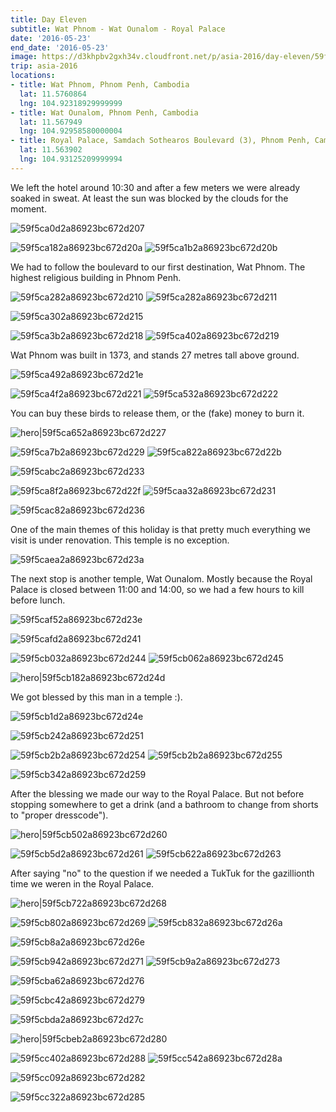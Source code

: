 ```yaml
---
title: Day Eleven
subtitle: Wat Phnom - Wat Ounalom - Royal Palace
date: '2016-05-23'
end_date: '2016-05-23'
image: https://d3khpbv2gxh34v.cloudfront.net/p/asia-2016/day-eleven/59f5c9fb2a86923bc672d204.jpg
trip: asia-2016
locations:
- title: Wat Phnom, Phnom Penh, Cambodia
  lat: 11.5760864
  lng: 104.92318929999999
- title: Wat Ounalom, Phnom Penh, Cambodia
  lat: 11.567949
  lng: 104.92958580000004
- title: Royal Palace, Samdach Sothearos Boulevard (3), Phnom Penh, Cambodia
  lat: 11.563902
  lng: 104.93125209999994
---
```


We left the hotel around 10:30 and after a few meters we were already soaked in sweat. At least the sun was blocked by the clouds for the moment.

![59f5ca0d2a86923bc672d207](https://d3khpbv2gxh34v.cloudfront.net/p/asia-2016/day-eleven/59f5ca112a86923bc672d208.jpg "1.5")

![59f5ca182a86923bc672d20a](https://d3khpbv2gxh34v.cloudfront.net/p/asia-2016/day-eleven/59f5ca1c2a86923bc672d20c.jpg "1.5")
![59f5ca1b2a86923bc672d20b](https://d3khpbv2gxh34v.cloudfront.net/p/asia-2016/day-eleven/59f5ca1f2a86923bc672d20d.jpg "1.5")

We had to follow the boulevard to our first destination, Wat Phnom. The highest religious building in Phnom Penh.

![59f5ca282a86923bc672d210](https://d3khpbv2gxh34v.cloudfront.net/p/asia-2016/day-eleven/59f5ca2d2a86923bc672d213.jpg "1.5")
![59f5ca282a86923bc672d211](https://d3khpbv2gxh34v.cloudfront.net/p/asia-2016/day-eleven/59f5ca302a86923bc672d214.jpg "1.5")

![59f5ca302a86923bc672d215](https://d3khpbv2gxh34v.cloudfront.net/p/asia-2016/day-eleven/59f5ca342a86923bc672d217.jpg "1.5")

![59f5ca3b2a86923bc672d218](https://d3khpbv2gxh34v.cloudfront.net/p/asia-2016/day-eleven/59f5ca402a86923bc672d21a.jpg "1.5")
![59f5ca402a86923bc672d219](https://d3khpbv2gxh34v.cloudfront.net/p/asia-2016/day-eleven/59f5ca432a86923bc672d21b.jpg "1.587")

Wat Phnom was built in 1373, and stands 27 metres tall above ground.

![59f5ca492a86923bc672d21e](https://d3khpbv2gxh34v.cloudfront.net/p/asia-2016/day-eleven/59f5ca4c2a86923bc672d220.jpg "1.506")

![59f5ca4f2a86923bc672d221](https://d3khpbv2gxh34v.cloudfront.net/p/asia-2016/day-eleven/59f5ca552a86923bc672d223.jpg "1.506")
![59f5ca532a86923bc672d222](https://d3khpbv2gxh34v.cloudfront.net/p/asia-2016/day-eleven/59f5ca572a86923bc672d224.jpg "1.506")

You can buy these birds to release them, or the (fake) money to burn it.

![hero|59f5ca652a86923bc672d227](https://d3khpbv2gxh34v.cloudfront.net/p/asia-2016/day-eleven/59f5ca652a86923bc672d227.jpg "1.5")

![59f5ca7b2a86923bc672d229](https://d3khpbv2gxh34v.cloudfront.net/p/asia-2016/day-eleven/59f5ca7f2a86923bc672d22a.jpg "1.797")
![59f5ca822a86923bc672d22b](https://d3khpbv2gxh34v.cloudfront.net/p/asia-2016/day-eleven/59f5ca842a86923bc672d22c.jpg "1.5")

![59f5cabc2a86923bc672d233](https://d3khpbv2gxh34v.cloudfront.net/p/asia-2016/day-eleven/59f5cac12a86923bc672d235.jpg "1.506")

![59f5ca8f2a86923bc672d22f](https://d3khpbv2gxh34v.cloudfront.net/p/asia-2016/day-eleven/59f5ca952a86923bc672d230.jpg "1.5")
![59f5caa32a86923bc672d231](https://d3khpbv2gxh34v.cloudfront.net/p/asia-2016/day-eleven/59f5caa92a86923bc672d232.jpg "0.664")

![59f5cac82a86923bc672d236](https://d3khpbv2gxh34v.cloudfront.net/p/asia-2016/day-eleven/59f5cace2a86923bc672d238.jpg "1.506")

One of the main themes of this holiday is that pretty much everything we visit is under renovation. This temple is no exception.

![59f5caea2a86923bc672d23a](https://d3khpbv2gxh34v.cloudfront.net/p/asia-2016/day-eleven/59f5caef2a86923bc672d23c.jpg "1.506")

The next stop is another temple, Wat Ounalom. Mostly because the Royal Palace is closed between 11:00 and 14:00, so we had a few hours to kill before lunch.

![59f5caf52a86923bc672d23e](https://d3khpbv2gxh34v.cloudfront.net/p/asia-2016/day-eleven/59f5caf92a86923bc672d240.jpg "1.506")

![59f5cafd2a86923bc672d241](https://d3khpbv2gxh34v.cloudfront.net/p/asia-2016/day-eleven/59f5cb012a86923bc672d243.jpg "1.506")

![59f5cb032a86923bc672d244](https://d3khpbv2gxh34v.cloudfront.net/p/asia-2016/day-eleven/59f5cb072a86923bc672d246.jpg "1.506")
![59f5cb062a86923bc672d245](https://d3khpbv2gxh34v.cloudfront.net/p/asia-2016/day-eleven/59f5cb0a2a86923bc672d248.jpg "1.506")

![hero|59f5cb182a86923bc672d24d](https://d3khpbv2gxh34v.cloudfront.net/p/asia-2016/day-eleven/59f5cb182a86923bc672d24d.jpg "1.506")

We got blessed by this man in a temple :).

![59f5cb1d2a86923bc672d24e](https://d3khpbv2gxh34v.cloudfront.net/p/asia-2016/day-eleven/59f5cb222a86923bc672d250.jpg "1.506")

![59f5cb242a86923bc672d251](https://d3khpbv2gxh34v.cloudfront.net/p/asia-2016/day-eleven/59f5cb292a86923bc672d253.jpg "1.506")

![59f5cb2b2a86923bc672d254](https://d3khpbv2gxh34v.cloudfront.net/p/asia-2016/day-eleven/59f5cb342a86923bc672d25a.jpg "1.506")
![59f5cb2b2a86923bc672d255](https://d3khpbv2gxh34v.cloudfront.net/p/asia-2016/day-eleven/59f5cb322a86923bc672d258.jpg "1.506")

![59f5cb342a86923bc672d259](https://d3khpbv2gxh34v.cloudfront.net/p/asia-2016/day-eleven/59f5cb392a86923bc672d25c.jpg "1.506")

After the blessing we made our way to the Royal Palace. But not before stopping somewhere to get a drink (and a bathroom to change from shorts to "proper dresscode").

![hero|59f5cb502a86923bc672d260](https://d3khpbv2gxh34v.cloudfront.net/p/asia-2016/day-eleven/59f5cb502a86923bc672d260.jpg "1.5")

![59f5cb5d2a86923bc672d261](https://d3khpbv2gxh34v.cloudfront.net/p/asia-2016/day-eleven/59f5cb612a86923bc672d262.jpg "1.506")
![59f5cb622a86923bc672d263](https://d3khpbv2gxh34v.cloudfront.net/p/asia-2016/day-eleven/59f5cb672a86923bc672d265.jpg "1.5")

After saying "no" to the question if we needed a TukTuk for the gazillionth time we weren in the Royal Palace.

![hero|59f5cb722a86923bc672d268](https://d3khpbv2gxh34v.cloudfront.net/p/asia-2016/day-eleven/59f5cb722a86923bc672d268.jpg "1.506")

![59f5cb802a86923bc672d269](https://d3khpbv2gxh34v.cloudfront.net/p/asia-2016/day-eleven/59f5cb862a86923bc672d26b.jpg "1.506")
![59f5cb832a86923bc672d26a](https://d3khpbv2gxh34v.cloudfront.net/p/asia-2016/day-eleven/59f5cb882a86923bc672d26d.jpg "1.506")

![59f5cb8a2a86923bc672d26e](https://d3khpbv2gxh34v.cloudfront.net/p/asia-2016/day-eleven/59f5cb8d2a86923bc672d270.jpg "1.506")

![59f5cb942a86923bc672d271](https://d3khpbv2gxh34v.cloudfront.net/p/asia-2016/day-eleven/59f5cb972a86923bc672d272.jpg "1.506")
![59f5cb9a2a86923bc672d273](https://d3khpbv2gxh34v.cloudfront.net/p/asia-2016/day-eleven/59f5cb9d2a86923bc672d274.jpg "1.506")

![59f5cba62a86923bc672d276](https://d3khpbv2gxh34v.cloudfront.net/p/asia-2016/day-eleven/59f5cbab2a86923bc672d278.jpg "1.506")

![59f5cbc42a86923bc672d279](https://d3khpbv2gxh34v.cloudfront.net/p/asia-2016/day-eleven/59f5cbc82a86923bc672d27a.jpg "1.506")

![59f5cbda2a86923bc672d27c](https://d3khpbv2gxh34v.cloudfront.net/p/asia-2016/day-eleven/59f5cbde2a86923bc672d27e.jpg "1.616")

![hero|59f5cbeb2a86923bc672d280](https://d3khpbv2gxh34v.cloudfront.net/p/asia-2016/day-eleven/59f5cbeb2a86923bc672d280.jpg "1.5")

![59f5cc402a86923bc672d288](https://d3khpbv2gxh34v.cloudfront.net/p/asia-2016/day-eleven/59f5cc452a86923bc672d289.jpg "1.506")
![59f5cc542a86923bc672d28a](https://d3khpbv2gxh34v.cloudfront.net/p/asia-2016/day-eleven/59f5cc5a2a86923bc672d28b.jpg "1.506")

![59f5cc092a86923bc672d282](https://d3khpbv2gxh34v.cloudfront.net/p/asia-2016/day-eleven/59f5cc0e2a86923bc672d283.jpg "1.506")

![59f5cc322a86923bc672d285](https://d3khpbv2gxh34v.cloudfront.net/p/asia-2016/day-eleven/59f5cc372a86923bc672d286.jpg "1.506")

